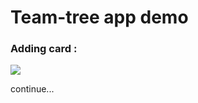 # Team-tree app demo

### Adding card : 

<img src="https://user-images.githubusercontent.com/80248474/143684793-4b063192-a6ec-4538-9ebf-3077d3c45f58.gif">





continue...